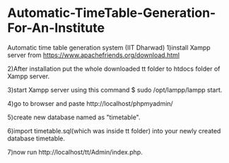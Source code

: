 # Automatic-TimeTable-Generation-For-An-Institute
Automatic time table generation system (IIT Dharwad)
1)install Xampp server from https://www.apachefriends.org/download.html

2)After installation put the whole downloaded tt folder to htdocs folder of Xampp server.

3)start Xampp server using this command $ sudo /opt/lampp/lampp start.

4)go to browser and paste http://localhost/phpmyadmin/

5)create new database named as "timetable".

6)import timetable.sql(which was inside tt folder) into your newly created database timetable.

7)now run http://localhost/tt/Admin/index.php.


